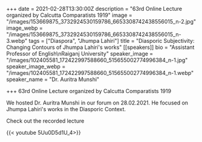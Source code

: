 +++
date = 2021-02-28T13:30:00Z
description = "63rd Online Lecture organized by Calcutta Comparatists 1919"
image = "/images/153669875_3732924530159786_6653308742438556015_n-2.jpg"
image_webp = "/images/153669875_3732924530159786_6653308742438556015_n-3.webp"
tags = ["Diaspora", "Jhumpa Lahiri"]
title = "Diasporic Subjectivity: Changing Contours of Jhumpa Lahiri's works"
[[speakers]]
bio = "Assistant Professor of English\nRaiganj University"
speaker_image = "/images/102405581_172422997588660_515655002774996384_n-1.jpg"
speaker_image_webp = "/images/102405581_172422997588660_515655002774996384_n-1.webp"
speaker_name = "Dr. Auritra Munshi"

+++
63rd Online Lecture organized by Calcutta Comparatists 1919

We hosted Dr. Auritra Munshi in our forum on 28.02.2021. He focused on Jhumpa Lahiri's works in the Diasporic Context.

Check out the recorded lecture

{{< youtube 5Uu0D5d1U_4>}}